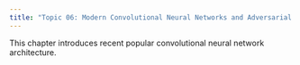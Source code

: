 ```yaml
---
title: "Topic 06: Modern Convolutional Neural Networks and Adversarial Examples"
---
```

This chapter introduces recent popular convolutional neural network architecture.